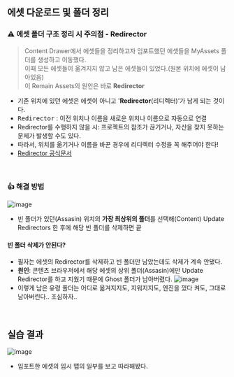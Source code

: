 ## 에셋 다운로드 및 폴더 정리
### ⚠️ 에셋 폴더 구조 정리 시 주의점 - Redirector
> Content Drawer에서 에셋들을 정리하고자 임포트했던 에셋들을 MyAssets 폴더를 생성하고 이동했다.   
> 이때 모든 에셋들이 옮겨지지 않고 남은 에셋들이 있었다.(원본 위치에 에셋이 남아있음)   
> 이 Remain Assets의 원인은 바로 **Redirector**   
- 기존 위치에 있던 에셋은 에셋이 아니고 '**Redirector**(리디렉터)'가 남게 되는 것이다.
- <tt>Redirector</tt> : 이전 위치나 이름을 새로운 위치나 이름으로 자동으로 연결
- Redirector를 수행하지 않을 시: 프로젝트의 참조가 끊기거나, 자산을 찾지 못하는 문제가 발생할 수도 있다.
- 따라서, 위치를 옮기거나 이름을 바꾼 경우에 리디렉터 수정을 꼭 해주어야 한다!
- [Redirector 공식문서](https://dev.epicgames.com/documentation/ko-kr/unreal-engine/asset-redirectors-in-unreal-engine)

<br/>

### 👍 해결 방법
![image](https://github.com/user-attachments/assets/7bae3956-318f-482a-87a9-540ccb793b6b)
- 빈 폴더가 있던(Assasin) 위치의 **가장 최상위의 폴더**를 선택해(Content) Update Redirectors 한 후에 해당 빈 폴더를 삭제하면 끝

#### 빈 폴더 삭제가 안된다?
- 필자는 에셋의 Redirector를 삭제하고 빈 폴더만 남았는데도 삭제가 계속 안됐다.
- **원인**: 콘텐츠 브라우저에서 해당 에셋의 상위 폴더(Assasin)에만 Update Redirector를 하고 지웠기 때문에 Ghost 폴더가 남아버렸다.
![image](https://github.com/user-attachments/assets/d706b415-a4a5-4cbc-a453-43a0fce840ad)
- 이렇게 남은 유령 폴더는 어디로 옮겨지지도, 지워지지도, 엔진을 껐다 켜도, 그대로 남아버린다.. 조심하자..

<br/>

## 실습 결과
![image](https://github.com/user-attachments/assets/3b7818df-8b2a-48d7-8cab-95dc8a6898eb)
- 임포트한 에셋의 임시 맵의 일부를 보고 따라해봤다.

<br/>
